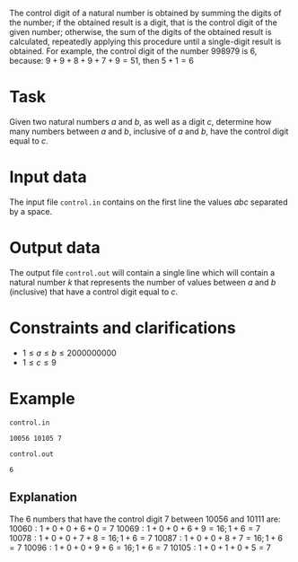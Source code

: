 
The control digit of a natural number is obtained by summing the digits of the number; if the obtained result is a digit, that is the control digit of the given number; otherwise, the sum of the digits of the obtained result is calculated, repeatedly applying this procedure until a single-digit result is obtained.
For example, the control digit of the number $998 979$ is $6$, because: $9 + 9 + 8 + 9 + 7 + 9 = 51$, then $5 + 1 = 6$

# Task

Given two natural numbers $a$ and $b$, as well as a digit $c$, determine how many numbers between $a$ and $b$, inclusive of $a$ and $b$, have the control digit equal to $c$.

# Input data

The input file `control.in` contains on the first line the values $a b c$ separated by a space.

# Output data

The output file `control.out` will contain a single line which will contain a natural number $k$ that represents the number of values between $a$ and $b$ (inclusive) that have a control digit equal to $c$.

# Constraints and clarifications

* $1 \leq a \leq b \leq 2 000 000 000$
* $1 \leq c \leq 9$

# Example

`control.in`
```
10056 10105 7
```

`control.out`
```
6
```

## Explanation

The $6$ numbers that have the control digit $7$ between $10056$ and $10111$ are:
$10060: 1 + 0 + 0 + 6 + 0 = 7$
$10069: 1 + 0 + 0 + 6 + 9 = 16; 1 + 6 = 7$
$10078: 1 + 0 + 0 + 7 + 8 = 16; 1 + 6 = 7$
$10087: 1 + 0 + 0 + 8 + 7 = 16; 1 + 6 = 7$
$10096: 1 + 0 + 0 + 9 + 6 = 16; 1 + 6 = 7$
$10105: 1 + 0 + 1 + 0 + 5 = 7$
```
